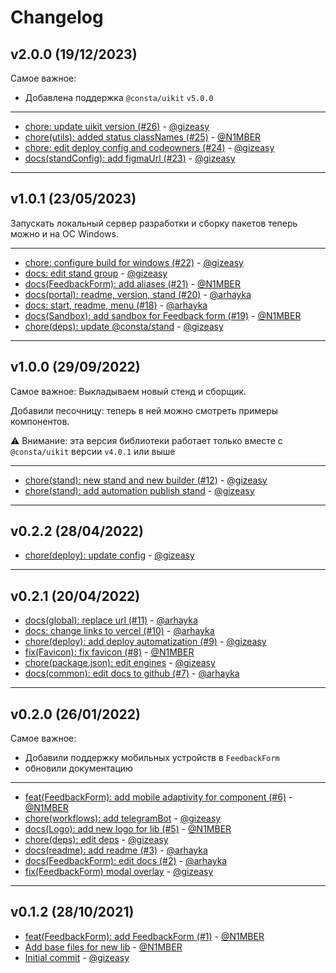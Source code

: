 # Changelog

## v2.0.0 (19/12/2023)
Самое важное:
- Добавлена поддержка `@consta/uikit` `v5.0.0`

---

- [chore: update uikit version (#26)](https://github.com/consta-design-system/analytic-ui/commit/0c93913c76e9259e72445123dcf9fba925a97dd1) - [@gizeasy](https://github.com/gizeasy)
- [chore(utils): added status classNames (#25)](https://github.com/consta-design-system/analytic-ui/commit/09289b502a1269621629584802529eeebcbafea0) - [@N1MBER](https://github.com/N1MBER)
- [chore: edit deploy config and codeowners (#24)](https://github.com/consta-design-system/analytic-ui/commit/886eb1ecf504e88d299a54b321995a1e9ba1d588) - [@gizeasy](https://github.com/gizeasy)
- [docs(standConfig): add figmaUrl (#23)](https://github.com/consta-design-system/analytic-ui/commit/8e6eb1f1bdf3ea81eb42e20e394efa14f1ee4b1d) - [@gizeasy](https://github.com/gizeasy)

--------------------

## v1.0.1 (23/05/2023)
Запускать локальный сервер разработки и сборку пакетов теперь можно и на ОС Windows.

---

- [chore: configure build for windows (#22)](https://github.com/consta-design-system/analytic-ui/commit/492865a0db562cac1b1b1a2296b689ba0e276e00) - [@gizeasy](https://github.com/gizeasy)
- [docs: edit stand group](https://github.com/consta-design-system/analytic-ui/commit/5831bc01856a80c9faf13ad9e74de2ba4864dffd) - [@gizeasy](https://github.com/gizeasy)
- [docs(FeedbackForm): add aliases (#21)](https://github.com/consta-design-system/analytic-ui/commit/e8ab074952541323c41eff65e54acdc5fd67a572) - [@N1MBER](https://github.com/N1MBER)
- [docs(portal): readme, version, stand (#20)](https://github.com/consta-design-system/analytic-ui/commit/430d599177b2e330eae3fd97e37fe42cd7defeaa) - [@arhayka](https://github.com/arhayka)
- [docs: start, readme, menu (#18)](https://github.com/consta-design-system/analytic-ui/commit/a34d3fff26f1eb43543f0fde5159eea88462cb10) - [@arhayka](https://github.com/arhayka)
- [docs(Sandbox): add sandbox for Feedback form (#19)](https://github.com/consta-design-system/analytic-ui/commit/42094577708cee0958d179a6cd82c930a1e02203) - [@N1MBER](https://github.com/N1MBER)
- [chore(deps): update @consta/stand](https://github.com/consta-design-system/analytic-ui/commit/9b88ba89d569cd964558bdf01145d31b2c33b285) - [@gizeasy](https://github.com/gizeasy)

--------------------

## v1.0.0 (29/09/2022)
Самое важное:
Выкладываем новый стенд и сборщик.

Добавили песочницу: теперь в ней можно смотреть примеры компонентов.

⚠️ Внимание: эта версия библиотеки работает только вместе с `@consta/uikit` версии `v4.0.1` или выше

---

- [chore(stand): new stand and new builder (#12)](https://github.com/consta-design-system/analytic-ui/commit/3e7aceb3c7f512aa97a7e176561d4fa82bfcbcf5) - [@gizeasy](https://github.com/gizeasy)
- [chore(stand): add automation publish stand](https://github.com/consta-design-system/analytic-ui/commit/d0e6ab0b5106fd462bd99c75deb56db3406b4184) - [@gizeasy](https://github.com/gizeasy)

--------------------

## v0.2.2 (28/04/2022)
- [chore(deploy): update config](https://github.com/consta-design-system/analytic-ui/commit/294ebd30eefa220b2e4168f5138d3e8b59e9e4c3) - [@gizeasy](https://github.com/gizeasy)

--------------------

## v0.2.1 (20/04/2022)
- [docs(global): replace url (#11)](https://github.com/consta-design-system/analytic-ui/commit/f85f702c2e7589b26032df97b5679bca56ae7856) - [@arhayka](https://github.com/arhayka)
- [docs: change links to vercel (#10)](https://github.com/consta-design-system/analytic-ui/commit/9e16b62e4da1934f15d66db58d3f137751f413b2) - [@arhayka](https://github.com/arhayka)
- [chore(deploy): add deploy automatization (#9)](https://github.com/consta-design-system/analytic-ui/commit/b669fd44dd35492230f9b56675817b28d588b89f) - [@gizeasy](https://github.com/gizeasy)
- [fix(Favicon): fix favicon (#8)](https://github.com/consta-design-system/analytic-ui/commit/7ad03f45245e4b97d66bcd8b6c42a6e2bf11477b) - [@N1MBER](https://github.com/N1MBER)
- [chore(package.json): edit engines](https://github.com/consta-design-system/analytic-ui/commit/e386d5a0e512e37180c3cbf9630c084596c525ce) - [@gizeasy](https://github.com/gizeasy)
- [docs(common): edit docs to github (#7)](https://github.com/consta-design-system/analytic-ui/commit/3dbb8543b275ebfbbe767929129346a1d276422d) - [@arhayka](https://github.com/arhayka)

--------------------

## v0.2.0 (26/01/2022)
Самое важное:
- Добавили поддержку мобильных устройств в `FeedbackForm`
- обновили документацию
---

- [ feat(FeedbackForm): add mobile adaptivity for component (#6)](https://github.com/consta-design-system/analytic-ui/commit/5d80f389241934ba37f84bcab9b81934e31dff0c) - [@N1MBER](https://github.com/N1MBER)
- [chore(workflows): add telegramBot](https://github.com/consta-design-system/analytic-ui/commit/59be84b1af5124356f833029619890d05de1c781) - [@gizeasy](https://github.com/gizeasy)
- [docs(Logo): add new logo for lib (#5)](https://github.com/consta-design-system/analytic-ui/commit/12ceb622e1cb87a6832e08c4f0eb12c563d7b601) - [@N1MBER](https://github.com/N1MBER)
- [chore(deps): edit deps](https://github.com/consta-design-system/analytic-ui/commit/6fd22c26f1b530336a057c0662919651ff99e0f3) - [@gizeasy](https://github.com/gizeasy)
- [docs(readme): add readme (#3)](https://github.com/consta-design-system/analytic-ui/commit/d9ee376db7cfc99721ebec5f9c07a8e546170f64) - [@arhayka](https://github.com/arhayka)
- [docs(FeedbackForm): edit docs (#2)](https://github.com/consta-design-system/analytic-ui/commit/611d30f2639283e07f6551c3220fa9c83566e749) - [@arhayka](https://github.com/arhayka)
- [fix(FeedbackForm) modal overlay](https://github.com/consta-design-system/analytic-ui/commit/9a27d5b6aa5a3c1849779d88ce7f7aa6aa4978af) - [@gizeasy](https://github.com/gizeasy)

--------------------

## v0.1.2 (28/10/2021)
- [feat(FeedbackForm): add FeedbackForm (#1)](https://github.com/gazprom-neft/analytic-ui/commit/00fc58085445eeb7f3896c8c72cbd509a67add87) - [@N1MBER](https://github.com/N1MBER)
- [Add base files for new lib](https://github.com/gazprom-neft/analytic-ui/commit/8773d76064a42adfefb46c4b1e5fbe2c12098213) - [@N1MBER](https://github.com/N1MBER)
- [Initial commit](https://github.com/gazprom-neft/analytic-ui/commit/dfe694ab253f3408e76b0c9bc23a95fcef8c33a9) - [@gizeasy](https://github.com/gizeasy)
